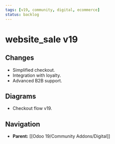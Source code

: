 ```yaml
---
tags: [v19, community, digital, ecommerce]
status: backlog
---
```

# website_sale v19

## Changes
- Simplified checkout.
- Integration with loyalty.
- Advanced B2B support.

## Diagrams
- Checkout flow v19.






## Navigation
- **Parent:** [[Odoo 19/Community Addons/Digital]]
